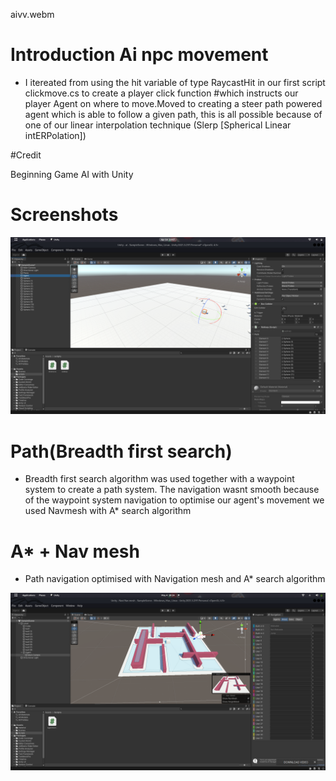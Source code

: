 

aivv.webm


# Introduction Ai npc movement

-  I itereated from using the hit variable of type RaycastHit in our first script clickmove.cs to create a player click function #which instructs our player Agent on where to move.Moved to creating a steer path powered agent which is able to follow a given path, this is all possible because of one of our linear interpolation technique (Slerp [Spherical Linear intERPolation])

#Credit 

Beginning Game AI with Unity

# Screenshots

![screenshot](ai.png)

# Path(Breadth first search)

- Breadth first search algorithm was used together with a waypoint system to create a path system. The navigation  wasnt smooth because of the waypoint system navigation to optimise our agent's movement we used Navmesh with A* search algorithm 


# A* + Nav mesh

- Path navigation optimised with Navigation mesh and A* search algorithm

![screenshot](Navmesh+A*.png)

